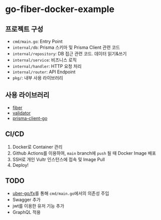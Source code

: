 # go-fiber-docker-example

## 프로젝트 구성
- `cmd/main.go`: Entry Point
- `internal/db`: Prisma 스키마 및 Prisma Client 관련 코드
- `internal/repository`: DB 접근 관련 코드. 데이터 읽기&쓰기
- `internal/service`: 비즈니스 로직
- `internal/handler`: HTTP 요청 처리
- `internal/router`: API Endpoint
- `pkg/`: 내부 사용 라이브러리

## 사용 라이브러리
- [fiber](https://github.com/gofiber/fiber) 
- [validator](https://github.com/go-playground/validator) 
- [prisma-client-go](https://github.com/steebchen/prisma-client-go) 

## CI/CD
1. Docker로 Container 관리
2. Github Actions를 이용하여, `main` branch에 `push` 될 때 Docker Image 배포
3. SSH로 개인 Vultr 인스턴스에 접속 및 Image Pull
4. Deploy!

## TODO
- [uber-go/fx](https://github.com/uber-go/fx)를 통해 `cmd/main.go`에서의 의존성 주입
- Swagger 추가
- jwt를 이용한 유저 기능 추가
- GraphQL 적용
